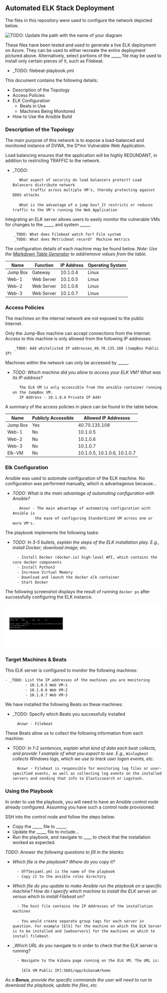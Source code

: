 ## Automated ELK Stack Deployment

The files in this repository were used to configure the network depicted below.

![TODO: Update the path with the name of your diagram](Images/Network_Diagram.png)

These files have been tested and used to generate a live ELK deployment on Azure. They can be used to either recreate the entire deployment pictured above. Alternatively, select portions of the _____ file may be used to install only certain pieces of it, such as Filebeat.

  - _TODO: filebeat-playbook.yml

This document contains the following details:
- Description of the Topology
- Access Policies
- ELK Configuration
  - Beats in Use
  - Machines Being Monitored
- How to Use the Ansible Build


### Description of the Topology

The main purpose of this network is to expose a load-balanced and monitored instance of DVWA, the D*mn Vulnerable Web Application.

Load balancing ensures that the application will be highly REDUNDANT, in addition to restricting TRAFFIC to the network.
- _TODO: 

         What aspect of security do load balancers protect? Load Balancers distribute network
              traffic across multiple VM's, thereby protecting against DDOS attacks
                                  
         What is the advantage of a jump box?_It restricts or reduces traffic to the VM's running the Web Application

Integrating an ELK server allows users to easily monitor the vulnerable VMs for changes to the _____ and system _____.

        _TODO: What does Filebeat watch for? File system
        _TODO: What does Metricbeat record?  Machine metrics

The configuration details of each machine may be found below.
_Note: Use the [Markdown Table Generator](http://www.tablesgenerator.com/markdown_tables) to add/remove values from the table_.

| Name     | Function   | IP Address | Operating System |
|----------|------------|------------|------------------|
| Jump Box | Gateway    | 10.1.0.4   | Linux            |
| Web-1    | Web Server | 10.1.0.5   | Linux            |
| Web-2    | Web Server | 10.1.0.6   | Linux            |
| Web-3    | Web Server | 10.1.0.7   | Linux            |

### Access Policies

The machines on the internal network are not exposed to the public Internet. 

Only the Jump-Box machine can accept connections from the Internet. Access to this machine is only allowed from the following IP addresses:

        _TODO: Add whitelisted IP addresses_40.70.135.108 (JumpBox Public IP)

Machines within the network can only be accessed by _____.
- _TODO: Which machine did you allow to access your ELK VM? What was its IP address?_

         The ELK VM is only accessible from the ansible container running on the JumpBox VM.
         IP Address - 10.1.0.4 Private IP Addr 


A summary of the access policies in place can be found in the table below.

| Name     | Publicly Accessible | Allowed IP Addresses            |
|----------|---------------------|---------------------------------|
| Jump Box |        Yes          |    40.70.135.108                |
| Web-1    |        No           |    10.1.0.5                     |
| Web-2    |        No           |    10.1.0.6                     |
| Web-3    |        No           |    10.1.0.7                     |
| Elk-VM   |        No           |    10.1.0.5, 10.1.0.6, 10.1.0.7 |

### Elk Configuration

Ansible was used to automate configuration of the ELK machine. No configuration was performed manually, which is advantageous because...

- _TODO: What is the main advantage of automating configuration with Ansible?_

         Answr - The main advantage of automating configuration with Ansible is
                the ease of configuring Standardized VM across one or more VM's.

The playbook implements the following tasks:

- _TODO: In 3-5 bullets, explain the steps of the ELK installation play. E.g., install Docker; download image; etc._

        - Install Docker (docker.io) high-level API, which contains the core docker components
        - Install Python3
        - Increase Virtual Memory
        - Download and launch the docker elk container
        - Start Docker

The following screenshot displays the result of running `docker ps` after successfully configuring the ELK instance.

![TODO: Update the path with the name of your screenshot of docker ps output](Images/Elk_Container_Running.png)

### Target Machines & Beats
This ELK server is configured to monitor the following machines:

    - _TODO: List the IP addresses of the machines you are monitoring
             - 10.1.0.5 Web VM-1
             - 10.1.0.6 Web VM-2
             - 10.1.0.7 Web VM-3

We have installed the following Beats on these machines:
- _TODO: Specify which Beats you successfully installed

        Answr - Filebeat

These Beats allow us to collect the following information from each machine:

- _TODO: In 1-2 sentences, explain what kind of data each beat collects, and provide         1 example of what you expect to see. E.g., `Winlogbeat` collects Windows logs, which we use to track user logon events, etc._

        Answr - Filebeat is responsible for monitoring log files or user-specified events, as well as collecting log events on the installed servers and sending that info to Elasticsearch or Logstash.

### Using the Playbook
In order to use the playbook, you will need to have an Ansible control node already configured. Assuming you have such a control node provisioned: 

SSH into the control node and follow the steps below:
- Copy the _____ file to _____.
- Update the _____ file to include...
- Run the playbook, and navigate to ____ to check that the installation worked as expected.

_TODO: Answer the following questions to fill in the blanks:_

- _Which file is the playbook? Where do you copy it?_

        - OffSecyaml.yml is the name of the playbook
        - Copy it to the ansible roles directory

- _Which file do you update to make Ansible run the playbook on a specific machine? How do I specify which machine to install the ELK server on versus which to install Filebeat on?_

        - The host file contains the IP Addresses of the installation machines

        - You would create separate group tags for each server in question. For example [Elk] for the machine on which the ELK Server is to be installed and [webservers] for the machines on which to install filebeat.

- _Which URL do you navigate to in order to check that the ELK server is running?

        - Navigate to the kibana page running on the ELK VM. The URL is: 

          [Elk VM Public IP]:5601/app/kibana#/home

_As a **Bonus**, provide the specific commands the user will need to run to download the playbook, update the files, etc._
